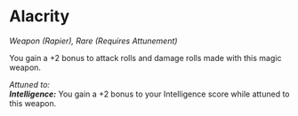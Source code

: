 # Alacrity
*Weapon (Rapier), Rare (Requires Attunement)*

You gain a +2 bonus to attack rolls and damage rolls made with this magic weapon.  

*Attuned to:*  
***Intelligence:*** You gain a +2 bonus to your Intelligence score while attuned to this weapon.